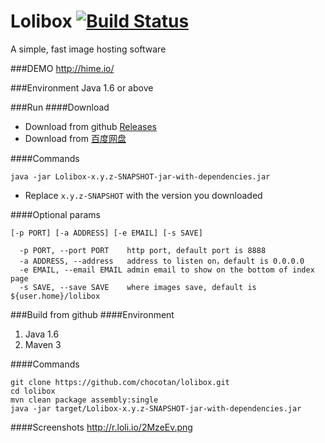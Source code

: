 Lolibox [![Build Status](https://buildhive.cloudbees.com/job/chocotan/job/lolibox/badge/icon)](https://buildhive.cloudbees.com/job/chocotan/job/lolibox/)
=======

A simple, fast image hosting software

###DEMO
http://hime.io/

###Environment
Java 1.6 or above


###Run
####Download
* Download from github [Releases](https://github.com/chocotan/lolibox/releases)
* Download from [百度网盘](http://pan.baidu.com/s/1dDpLenR)

####Commands
```
java -jar Lolibox-x.y.z-SNAPSHOT-jar-with-dependencies.jar
```

* Replace `x.y.z-SNAPSHOT` with the version you downloaded

####Optional params

```
[-p PORT] [-a ADDRESS] [-e EMAIL] [-s SAVE]

  -p PORT, --port PORT    http port, default port is 8888
  -a ADDRESS, --address   address to listen on，default is 0.0.0.0
  -e EMAIL, --email EMAIL admin email to show on the bottom of index page
  -s SAVE, --save SAVE    where images save, default is ${user.home}/lolibox
```

###Build from github
####Environment
1. Java 1.6
2. Maven 3

####Commands
```
git clone https://github.com/chocotan/lolibox.git
cd lolibox
mvn clean package assembly:single
java -jar target/Lolibox-x.y.z-SNAPSHOT-jar-with-dependencies.jar
```

####Screenshots
http://r.loli.io/2MzeEv.png
